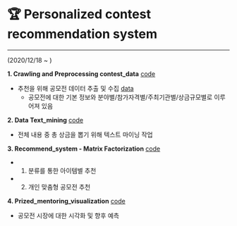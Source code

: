 # 🏆 Personalized contest recommendation system
---
(2020/12/18 ~ )


**1. Crawling and Preprocessing contest_data** [code](https://github.com/herjh0405/Personalized-contest-recommendation-system/blob/master/001.%20Crawling%20and%20Preprocessing%20contest_data.ipynb)
- 추천을 위해 공모전 데이터 추출 및 수집 [data](https://github.com/herjh0405/Personalized-contest-recommendation-system/tree/master/data)
   - 공모전에 대한 기본 정보와 분야별/참가자격별/주최기관별/상금규모별로 이루어져 있음

**2. Data Text_mining** [code](https://github.com/herjh0405/Personalized-contest-recommendation-system/blob/master/002.%20Data_Text_mining.ipynb)
- 전체 내용 중 총 상금을 뽑기 위해 텍스트 마이닝 작업


**3. Recommend_system - Matrix Factorization** [code](https://github.com/herjh0405/Personalized-contest-recommendation-system/blob/master/003.%20Recommend_system%20-%20Matrix%20Factorization.ipynb)
- 1. 분류를 통한 아이템별 추천
- 2. 개인 맞춤형 공모전 추천

**4. Prized_mentoring_visualization** [code](https://github.com/herjh0405/Personalized-contest-recommendation-system/blob/master/004.%20Prized_mentoring_visualization.ipynb)
- 공모전 시장에 대한 시각화 및 향후 예측
